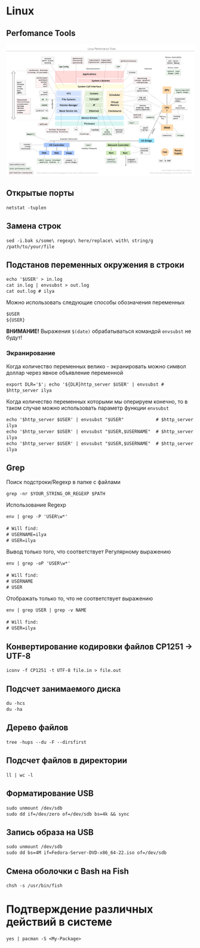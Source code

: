 # Linux 

## Perfomance Tools


![Linux Perfomance Tools](https://github.com/sniter/linux-notes/blob/master/images/linux_perfomance_tools.png)


## Открытые порты

```
netstat -tuplen 
```

## Замена строк

```
sed -i.bak s/some\ regexp\ here/replace\ with\ string/g /path/to/your/file
```

## Подстанов переменных окружения в строки

``` shell
echo '$USER' > in.log
cat in.log | envsubst > out.log
cat out.log # ilya
```

Можно использовать следующие способы обозначения переменных
``` shell
$USER
${USER}
```

**ВНИМАНИЕ!**
Выражения `$(date)` обрабатываться командой `envsubst` не будут!

### Экранирование

Когда количество переменных велико - экранировать можно символ доллар через явное объявление переменной
``` shell
export DLR='$'; echo '${DLR}http_server $USER' | envsubst # $http_server ilya
```

Когда количество переменных которыми мы оперируем конечно, то в таком случае можно использовать параметр функции `envsubst`
``` shell
echo '$http_server $USER' | envsubst "$USER"            # $http_server ilya
echo '$http_server $USER' | envsubst "$USER,$USERNAME"  # $http_server ilya
echo '$http_server $USER' | envsubst "$USER,$USERNAME"  # $http_server ilya
```

## Grep

Поиск подстроки/Regexp в папке с файлами
``` shell
grep -nr $YOUR_STRING_OR_REGEXP $PATH
```

Использование Regexp
``` shell
env | grep -P 'USER\w*' 

# Will find:
# USERNAME=ilya
# USER=ilya
```

Вывод только того, что соответствует Регулярному выражению
``` shell
env | grep -oP 'USER\w*'

# Will find:
# USERNAME
# USER
```

Отображать только то, что не соответствует выражению
``` shell
env | grep USER | grep -v NAME

# Will find:
# USER=ilya
```

## Конвертирование кодировки файлов CP1251 -> UTF-8 

```
iconv -f CP1251 -t UTF-8 file.in > file.out
```

## Подсчет занимаемого диска

```
du -hcs
du -ha
```

## Дерево файлов

```
tree -hups --du -F --dirsfirst
```

## Подсчет файлов в директории

```
ll | wc -l
```

## Форматирование USB

```
sudo unmount /dev/sdb
sudo dd if=/dev/zero of=/dev/sdb bs=4k && sync
```

## Запись образа на USB

```
sudo unmount /dev/sdb
sudo dd bs=4M if=Fedora-Server-DVD-x86_64-22.iso of=/dev/sdb
```

## Смена оболочки с Bash на Fish

```
chsh -s /usr/bin/fish
```

# Подтверждение различных действий в системе 

```
yes | pacman -S <My-Package>
```
